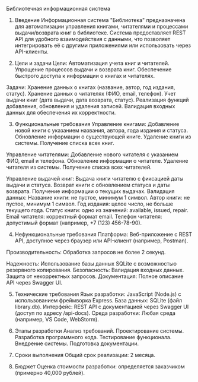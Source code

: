 Библиотечная информационная система

1. Введение
Информационная система "Библиотека" предназначена для автоматизации управления книгами, читателями и процессами выдачи/возврата книг в библиотеке. Система предоставляет REST API для удобного взаимодействия с данными, что позволяет интегрировать её с другими приложениями или использовать через API-клиенты.

2. Цели и задачи
Цели:
Автоматизация учета книг и читателей.
Упрощение процессов выдачи и возврата книг.
Обеспечение быстрого доступа к информации о книгах и читателях.

Задачи:
Хранение данных о книгах (название, автор, год издания, статус).
Хранение данных о читателях (ФИО, email, телефон).
Учет выдачи книг (дата выдачи, дата возврата, статус).
Реализация функций добавления, обновления и удаления записей.
Валидация входных данных для обеспечения их корректности.

3. Функциональные требования
Управление книгами:
Добавление новой книги с указанием названия, автора, года издания и статуса.
Обновление информации о существующей книге.
Удаление книги из системы.
Получение списка всех книг.

Управление читателями:
Добавление нового читателя с указанием ФИО, email и телефона.
Обновление информации о читателе.
Удаление читателя из системы.
Получение списка всех читателей.

Управление выдачей книг:
Выдача книги читателю с фиксацией даты выдачи и статуса.
Возврат книги с обновлением статуса и даты возврата.
Получение информации о текущих выдачах.
Валидация данных:
Название книги: не пустое, минимум 1 символ.
Автор книги: не пустое, минимум 1 символ.
Год издания: целое число, не больше текущего года.
Статус книги: одно из значений: available, issued, repair.
Email читателя: корректный формат email.
Телефон читателя: допустимый формат (например, +7 (123) 456-78-90).

4. Нефункциональные требования
Платформа:
Веб-приложение с REST API, доступное через браузер или API-клиент (например, Postman).

Производительность:
Обработка запросов не более 2 секунд.

Надежность:
Использование базы данных SQLite с возможностью резервного копирования.
Безопасность:
Валидация входных данных.
Защита от некорректных запросов.
Документация:
Полное описание API через Swagger UI.

5. Технические требования
Язык разработки:
JavaScript (Node.js) с использованием фреймворка Express.
База данных:
SQLite (файл library.db).
Интерфейс:
REST API с документацией через Swagger UI (доступ по адресу /api-docs).
Среда разработки:
Любая среда (например, VS Code, WebStorm).

6. Этапы разработки
Анализ требований.
Проектирование системы.
Разработка программного кода.
Тестирование функционала.
Внедрение системы.
Подготовка документации.

7. Сроки выполнения
Общий срок реализации: 2 месяца.

8. Бюджет
Оценка стоимости разработки: определяется заказчиком (примерно 40,000 рублей).
